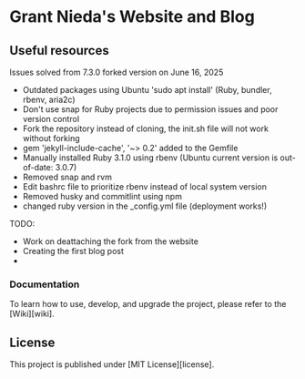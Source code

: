 # Grant Nieda's Website and Blog


## Useful resources

Issues solved from 7.3.0 forked version on June 16, 2025
- Outdated packages using Ubuntu 'sudo apt install' (Ruby, bundler, rbenv, aria2c)
- Don't use snap for Ruby projects due to permission issues and poor version control
- Fork the repository instead of cloning, the init.sh file will not work without forking
- gem 'jekyll-include-cache', '~> 0.2' added to the Gemfile
- Manually installed Ruby 3.1.0 using rbenv (Ubuntu current version is out-of-date: 3.0.7)
- Removed snap and rvm
- Edit bashrc file to prioritize rbenv instead of local system version
- Removed husky and commitlint using npm
- changed ruby version in the _config.yml file (deployment works!)

TODO:
- Work on deattaching the fork from the website
- Creating the first blog post
- 


### Documentation

To learn how to use, develop, and upgrade the project, please refer to the [Wiki][wiki].


## License

This project is published under [MIT License][license].
